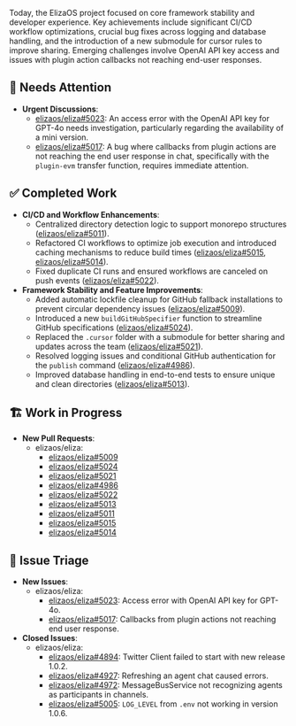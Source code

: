 Today, the ElizaOS project focused on core framework stability and developer experience. Key achievements include significant CI/CD workflow optimizations, crucial bug fixes across logging and database handling, and the introduction of a new submodule for cursor rules to improve sharing. Emerging challenges involve OpenAI API key access and issues with plugin action callbacks not reaching end-user responses.

## 🚨 Needs Attention 
- **Urgent Discussions**:
    - [elizaos/eliza#5023](https://github.com/elizaos/eliza/issues/5023): An access error with the OpenAI API key for GPT-4o needs investigation, particularly regarding the availability of a mini version.
    - [elizaos/eliza#5017](https://github.com/elizaos/eliza/issues/5017): A bug where callbacks from plugin actions are not reaching the end user response in chat, specifically with the `plugin-evm` transfer function, requires immediate attention.

## ✅ Completed Work
- **CI/CD and Workflow Enhancements**:
    - Centralized directory detection logic to support monorepo structures ([elizaos/eliza#5011](https://github.com/elizaos/eliza/pull/5011)).
    - Refactored CI workflows to optimize job execution and introduced caching mechanisms to reduce build times ([elizaos/eliza#5015](https://github.com/elizaos/eliza/pull/5015), [elizaos/eliza#5014](https://github.com/elizaos/eliza/pull/5014)).
    - Fixed duplicate CI runs and ensured workflows are canceled on push events ([elizaos/eliza#5022](https://github.com/elizaos/eliza/pull/5022)).
- **Framework Stability and Feature Improvements**:
    - Added automatic lockfile cleanup for GitHub fallback installations to prevent circular dependency issues ([elizaos/eliza#5009](https://github.com/elizaos/eliza/pull/5009)).
    - Introduced a new `buildGitHubSpecifier` function to streamline GitHub specifications ([elizaos/eliza#5024](https://github.com/elizaos/eliza/pull/5024)).
    - Replaced the `.cursor` folder with a submodule for better sharing and updates across the team ([elizaos/eliza#5021](https://github.com/elizaos/eliza/pull/5021)).
    - Resolved logging issues and conditional GitHub authentication for the `publish` command ([elizaos/eliza#4986](https://github.com/elizaos/eliza/pull/4986)).
    - Improved database handling in end-to-end tests to ensure unique and clean directories ([elizaos/eliza#5013](https://github.com/elizaos/eliza/pull/5013)).

## 🏗️ Work in Progress
- **New Pull Requests**:
    - elizaos/eliza:
        - [elizaos/eliza#5009](https://github.com/elizaos/eliza/pull/5009)
        - [elizaos/eliza#5024](https://github.com/elizaos/eliza/pull/5024)
        - [elizaos/eliza#5021](https://github.com/elizaos/eliza/pull/5021)
        - [elizaos/eliza#4986](https://github.com/elizaos/eliza/pull/4986)
        - [elizaos/eliza#5022](https://github.com/elizaos/eliza/pull/5022)
        - [elizaos/eliza#5013](https://github.com/elizaos/eliza/pull/5013)
        - [elizaos/eliza#5011](https://github.com/elizaos/eliza/pull/5011)
        - [elizaos/eliza#5015](https://github.com/elizaos/eliza/pull/5015)
        - [elizaos/eliza#5014](https://github.com/elizaos/eliza/pull/5014)

## 🐞 Issue Triage
- **New Issues**:
    - elizaos/eliza:
        - [elizaos/eliza#5023](https://github.com/elizaos/eliza/issues/5023): Access error with OpenAI API key for GPT-4o.
        - [elizaos/eliza#5017](https://github.com/elizaos/eliza/issues/5017): Callbacks from plugin actions not reaching end user response.
- **Closed Issues**:
    - elizaos/eliza:
        - [elizaos/eliza#4894](https://github.com/elizaos/eliza/issues/4894): Twitter Client failed to start with new release 1.0.2.
        - [elizaos/eliza#4927](https://github.com/elizaos/eliza/issues/4927): Refreshing an agent chat caused errors.
        - [elizaos/eliza#4972](https://github.com/elizaos/eliza/issues/4972): MessageBusService not recognizing agents as participants in channels.
        - [elizaos/eliza#5005](https://github.com/elizaos/eliza/issues/5005): `LOG_LEVEL` from `.env` not working in version 1.0.6.